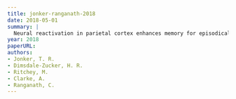 ```yaml
---
title: jonker-ranganath-2018
date: 2018-05-01
summary: |
  Neural reactivation in parietal cortex enhances memory for episodically-linked information. Proceedings of the National Academy of Sciences.
year: 2018
paperURL:
authors:
- Jonker, T. R.
- Dimsdale-Zucker, H. R.
- Ritchey, M.
- Clarke, A.
- Ranganath, C.
---
```

